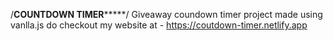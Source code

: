 /********************COUNTDOWN TIMER*************************/
Giveaway coundown timer project made using vanlla.js
do checkout my website at - https://coutdown-timer.netlify.app
